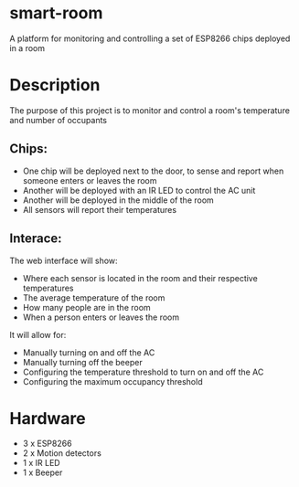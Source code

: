# smart-room
A platform for monitoring and controlling a set of ESP8266 chips deployed in a room

# Description
The purpose of this project is to monitor and control a room's temperature and number of occupants

## Chips:
* One chip will be deployed next to the door, to sense and report when someone enters or leaves the room
* Another will be deployed with an IR LED to control the AC unit
* Another will be deployed in the middle of the room
* All sensors will report their temperatures

## Interace:
The web interface will show:
* Where each sensor is located in the room and their respective temperatures
* The average temperature of the room
* How many people are in the room
* When a person enters or leaves the room

It will allow for:
* Manually turning on and off the AC
* Manually turning off the beeper
* Configuring the temperature threshold to turn on and off the AC
* Configuring the maximum occupancy threshold

# Hardware
* 3 x ESP8266
* 2 x Motion detectors
* 1 x IR LED
* 1 x Beeper
